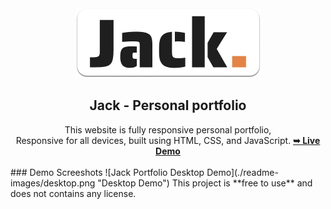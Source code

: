 <div align="center">
  <img src="./readme-images/project-logo.png" />
  <h2 align="center">Jack - Personal portfolio</h2>
  This website is fully responsive personal portfolio, <br />Responsive for all devices, built using HTML, CSS, and JavaScript.
  <a href="https://codingstella.github.io/jack-portfolio/"><strong>➥ Live Demo</strong></a>
</div>
<br />
### Demo Screeshots
![Jack Portfolio Desktop Demo](./readme-images/desktop.png "Desktop Demo")
This project is **free to use** and does not contains any license.
